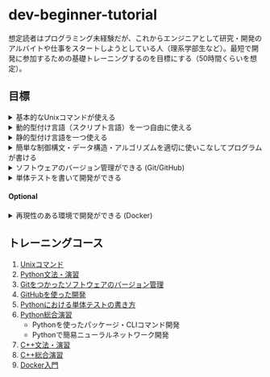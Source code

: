# dev-beginner-tutorial

想定読者はプログラミング未経験だが、これからエンジニアとして研究・開発のアルバイトや仕事をスタートしようとしている人（理系学部生など）。最短で開発に参加するための基礎トレーニングするのを目標にする（50時間くらいを想定）。

## 目標

<details>
<summary>基本的なUnixコマンドが使える</summary>

- `ls`
- `cd`
- `cp`
- `mv`
- `grep`
- `curl`
- `ssh`
- ...
</details>

<details>
<summary>動的型付け言語（スクリプト言語）を一つ自由に使える</summary>

- **Python**: とくに科学技術計算の用途では現状これ一択
- Ruby: 日本製でWeb系で人気があるが正直やや下火
- Perl: 下火
- JavaScript: Web系の仕事をするなら必要
- **TypeScript**: Microsoft製の型付きJavaScript
- ...

</details>


<details>
<summary>静的型付け言語を一つ使える</summary>

- **C++:** 学習難易度が高いが最速
- Java: 求人が多い
- **C#:** Microsoft製Java
- Golang: Google製で文法が比較的シンプル
- **Rust**: C/C++代替を目指しており、モダンかつ安全性が高い
- ...
</details>


<details>
<summary>簡単な制御構文・データ構造・アルゴリズムを適切に使いこなしてプログラムが書ける</summary>

- for
- if
- 配列 (vector, list, ...)
- 連想配列 (map, dict, ...)
- 集合 (set)
- (Optional) 再帰関数
- (Optional) 深さ優先探索、幅優先探索
- ...
</details>

<details>
<summary>ソフトウェアのバージョン管理ができる (Git/GitHub)</summary>

- `git checkout`
- `git add`
- `git commit`
- `git push`
- `git fetch`
- `git merge`
- `git pull`
- ...
</details>

<details>
<summary>単体テストを書いて開発ができる</summary>

- 自分の使える言語で単体テストが書ける
- CIを設定できる
</details>

#### Optional

<details>
<summary>再現性のある環境で開発ができる (Docker)</summary>

- 用意されたDockerコンテナを利用できる
- Dockerfileを自前で用意できる
</details>

## トレーニングコース

 1. [Unixコマンド](./docs/unix_command.md)
 2. [Python文法・演習](./docs/python.md)
 3. [Gitをつかったソフトウェアのバージョン管理](./docs/03_git.md)
 4. [GitHubを使った開発](./docs/github.md)
 5. [Pythonにおける単体テストの書き方](./docs/python_unittest.md)
 6. [Python総合演習](./docs/python_practice.md)
     - Pythonを使ったパッケージ・CLIコマンド開発
     - Pythonで簡易ニューラルネットワーク開発
 7. [C++文法・演習](./docs/cpp.md)
 8. [C++総合演習](./docs/cpp_practice.md)
 9. [Docker入門](./docs/docker.md)